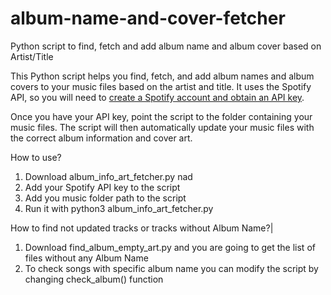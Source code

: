 # album-name-and-cover-fetcher
Python script to find, fetch and add album name and album cover based on Artist/Title

This Python script helps you find, fetch, and add album names and album covers to your music files based on the artist and title. It uses the Spotify API, so you will need to [create a Spotify account and obtain an API key](https://developer.spotify.com). 

Once you have your API key, point the script to the folder containing your music files. The script will then automatically update your music files with the correct album information and cover art.

How to use?
1. Download album_info_art_fetcher.py nad
2. Add your Spotify API key to the script
3. Add you music folder path to the script
4. Run it with python3 album_info_art_fetcher.py


How to find not updated tracks or tracks without Album Name?|
1. Download find_album_empty_art.py and you are going to get the list of files without any Album Name
2. To check songs with specific album name you can modify the script by changing check_album() function
